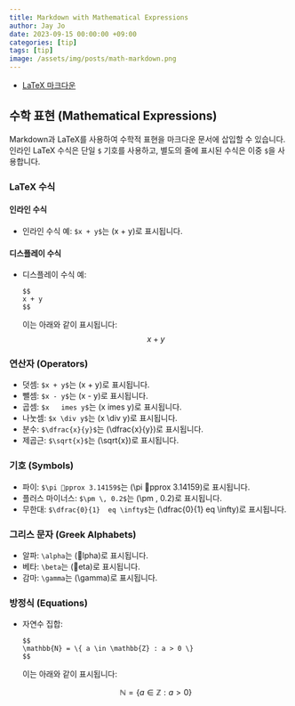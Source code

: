 ```yaml
---
title: Markdown with Mathematical Expressions  
author: Jay Jo
date: 2023-09-15 00:00:00 +09:00
categories: [tip]
tags: [tip]
image: /assets/img/posts/math-markdown.png
---
```


- [LaTeX 마크다운](#https://ashki23.github.io/markdown-latex.html)

## 수학 표현 (Mathematical Expressions)
Markdown과 LaTeX를 사용하여 수학적 표현을 마크다운 문서에 삽입할 수 있습니다. 인라인 LaTeX 수식은 단일 `$` 기호를 사용하고, 별도의 줄에 표시된 수식은 이중 `$`을 사용합니다.

### LaTeX 수식
#### 인라인 수식
- 인라인 수식 예: `$x + y$`는 \(x + y\)로 표시됩니다.

#### 디스플레이 수식
- 디스플레이 수식 예: 
  ```
  $$
  x + y
  $$
  ```
  이는 아래와 같이 표시됩니다:
  $$
  x + y
  $$

### 연산자 (Operators)
- 덧셈: `$x + y$`는 \(x + y\)로 표시됩니다.
- 뺄셈: `$x - y$`는 \(x - y\)로 표시됩니다.
- 곱셈: `$x 	imes y$`는 \(x 	imes y\)로 표시됩니다.
- 나눗셈: `$x \div y$`는 \(x \div y\)로 표시됩니다.
- 분수: `$\dfrac{x}{y}$`는 \(\dfrac{x}{y}\)로 표시됩니다.
- 제곱근: `$\sqrt{x}$`는 \(\sqrt{x}\)로 표시됩니다.

### 기호 (Symbols)
- 파이: `$\pi pprox 3.14159$`는 \(\pi pprox 3.14159\)로 표시됩니다.
- 플러스 마이너스: `$\pm \, 0.2$`는 \(\pm \, 0.2\)로 표시됩니다.
- 무한대: `$\dfrac{0}{1} 
eq \infty$`는 \(\dfrac{0}{1} 
eq \infty\)로 표시됩니다.

### 그리스 문자 (Greek Alphabets)
- 알파: `\alpha`는 \(lpha\)로 표시됩니다.
- 베타: `\beta`는 \(eta\)로 표시됩니다.
- 감마: `\gamma`는 \(\gamma\)로 표시됩니다.

### 방정식 (Equations)
- 자연수 집합: 
  ```
  $$
  \mathbb{N} = \{ a \in \mathbb{Z} : a > 0 \}
  $$
  ```
  이는 아래와 같이 표시됩니다:

  $$
  \mathbb{N} = \{ a \in \mathbb{Z} : a > 0 \}
  $$
